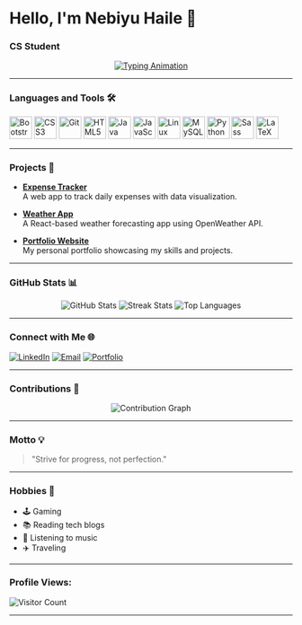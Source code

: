 # Hello, I'm Nebiyu Haile 👋



### CS Student



<p align="center">
  <a href="https://github.com/YourUsername">
    <img src="https://readme-typing-svg.herokuapp.com?font=Fira+Code&size=22&duration=4000&pause=500&color=4CAF50&width=435&lines=Software+Engineer;Open-Source+Enthusiast;Always+Learning+New+Things" alt="Typing Animation" />
  </a>
</p>

---

### Languages and Tools 🛠️
<p align="left">
  <img src="https://cdn.jsdelivr.net/gh/devicons/devicon/icons/bootstrap/bootstrap-plain.svg" width="40" height="40" alt="Bootstrap" />
  <img src="https://cdn.jsdelivr.net/gh/devicons/devicon/icons/css3/css3-plain.svg" width="40" height="40" alt="CSS3" />
  <img src="https://cdn.jsdelivr.net/gh/devicons/devicon/icons/git/git-plain.svg" width="40" height="40" alt="Git" />
  <img src="https://cdn.jsdelivr.net/gh/devicons/devicon/icons/html5/html5-plain.svg" width="40" height="40" alt="HTML5" />
  <img src="https://cdn.jsdelivr.net/gh/devicons/devicon/icons/java/java-original.svg" width="40" height="40" alt="Java" />
  <img src="https://cdn.jsdelivr.net/gh/devicons/devicon/icons/javascript/javascript-plain.svg" width="40" height="40" alt="JavaScript" />
  <img src="https://cdn.jsdelivr.net/gh/devicons/devicon/icons/linux/linux-original.svg" width="40" height="40" alt="Linux" />
  <img src="https://cdn.jsdelivr.net/gh/devicons/devicon/icons/mysql/mysql-original.svg" width="40" height="40" alt="MySQL" />
  <img src="https://cdn.jsdelivr.net/gh/devicons/devicon/icons/python/python-original.svg" width="40" height="40" alt="Python" />
  <img src="https://cdn.jsdelivr.net/gh/devicons/devicon/icons/sass/sass-original.svg" width="40" height="40" alt="Sass" />
  <img src="https://cdn.jsdelivr.net/gh/devicons/devicon/icons/latex/latex-original.svg" width="40" height="40" alt="LaTeX" />
</p>

---

### Projects 🚀
- [**Expense Tracker**](https://github.com/YourUsername/Expense-Tracker)  
  A web app to track daily expenses with data visualization.
  
- [**Weather App**](https://github.com/YourUsername/Weather-App)  
  A React-based weather forecasting app using OpenWeather API.

- [**Portfolio Website**](https://yourwebsite.com)  
  My personal portfolio showcasing my skills and projects.

---

### GitHub Stats 📊
<p align="center">
  <img src="https://github-readme-stats.vercel.app/api?username=YourUsername&show_icons=true&theme=radical" alt="GitHub Stats" />
  <img src="https://github-readme-streak-stats.herokuapp.com/?user=YourUsername&theme=radical" alt="Streak Stats" />
  <img src="https://github-readme-stats.vercel.app/api/top-langs/?username=YourUsername&layout=compact&theme=radical" alt="Top Languages" />
</p>

---

### Connect with Me 🌐
<p align="left">
  <a href="https://linkedin.com/in/YourLinkedIn" target="_blank"><img src="https://img.shields.io/badge/-LinkedIn-blue?style=flat&logo=linkedin" alt="LinkedIn"></a>
  <a href="mailto:your-email@example.com" target="_blank"><img src="https://img.shields.io/badge/-Email-red?style=flat&logo=gmail&logoColor=white" alt="Email"></a>
  <a href="https://yourwebsite.com" target="_blank"><img src="https://img.shields.io/badge/-Portfolio-lightgrey?style=flat&logo=google-chrome" alt="Portfolio"></a>
</p>

---

### Contributions 🌱
<p align="center">
  <img src="https://github-profile-summary-cards.vercel.app/api/cards/profile-details?username=YourUsername&theme=vue" alt="Contribution Graph" />
</p>

---

### Motto 💡
> "Strive for progress, not perfection."

---

### Hobbies 🎨
- 🕹️ Gaming
- 📚 Reading tech blogs
- 🎵 Listening to music
- ✈️ Traveling

---

### Profile Views:
![Visitor Count](https://komarev.com/ghpvc/?username=YourUsername&color=green&style=flat-square)


---
